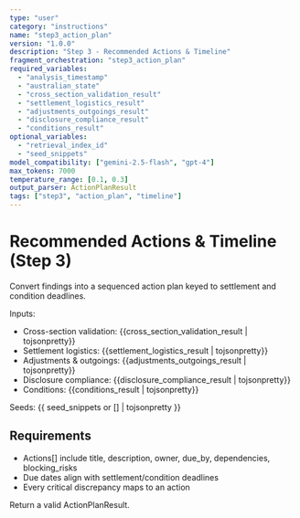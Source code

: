 ```yaml
---
type: "user"
category: "instructions"
name: "step3_action_plan"
version: "1.0.0"
description: "Step 3 - Recommended Actions & Timeline"
fragment_orchestration: "step3_action_plan"
required_variables:
  - "analysis_timestamp"
  - "australian_state"
  - "cross_section_validation_result"
  - "settlement_logistics_result"
  - "adjustments_outgoings_result"
  - "disclosure_compliance_result"
  - "conditions_result"
optional_variables:
  - "retrieval_index_id"
  - "seed_snippets"
model_compatibility: ["gemini-2.5-flash", "gpt-4"]
max_tokens: 7000
temperature_range: [0.1, 0.3]
output_parser: ActionPlanResult
tags: ["step3", "action_plan", "timeline"]
---
```


# Recommended Actions & Timeline (Step 3)

Convert findings into a sequenced action plan keyed to settlement and condition deadlines.

Inputs:
- Cross-section validation: {{cross_section_validation_result | tojsonpretty}}
- Settlement logistics: {{settlement_logistics_result | tojsonpretty}}
- Adjustments & outgoings: {{adjustments_outgoings_result | tojsonpretty}}
- Disclosure compliance: {{disclosure_compliance_result | tojsonpretty}}
- Conditions: {{conditions_result | tojsonpretty}}

Seeds: {{ seed_snippets or [] | tojsonpretty }}

## Requirements
- Actions[] include title, description, owner, due_by, dependencies, blocking_risks
- Due dates align with settlement/condition deadlines
- Every critical discrepancy maps to an action

Return a valid ActionPlanResult.